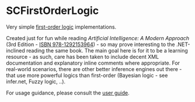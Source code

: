 ﻿# SCFirstOrderLogic

Very simple [first-order logic](https://en.wikipedia.org/wiki/First-order_logic) implementations.

Created just for fun while reading _Artificial Intelligence: A Modern Approach_ (3rd Edition - [ISBN 978-1292153964](https://www.google.com/search?q=isbn+978-1292153964)) - so may prove interesting to the .NET-inclined reading the same book.
The main goal here is for it to be a learning resource - as such, care has been taken to include decent XML documentation and explanatory inline comments where appropriate.
For real-world scenarios, there are other better inference engines out there - that use more powerful logics than first-order (Bayesian logic - see infer.net, Fuzzy logic, ..).

For usage guidance, please consult the [user guide](./docs/user-guide).

